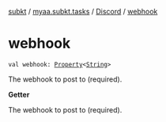 [subkt](../../index.md) / [myaa.subkt.tasks](../index.md) / [Discord](index.md) / [webhook](./webhook.md)

# webhook

`val webhook: `[`Property`](https://docs.gradle.org/current/javadoc/org/gradle/api/provider/Property.html)`<`[`String`](https://kotlinlang.org/api/latest/jvm/stdlib/kotlin/-string/index.html)`>`

The webhook to post to (required).

**Getter**

The webhook to post to (required).

